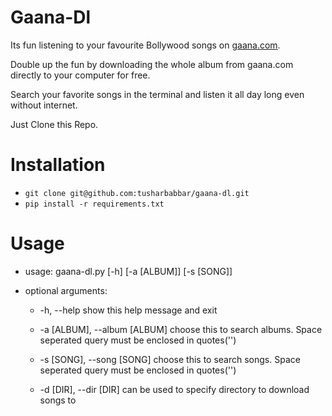 Gaana-Dl
========
Its fun listening to your favourite Bollywood songs on <a href='http://gaana.com'>gaana.com</a>.

Double up the fun by downloading the whole album from gaana.com directly to your computer for free.

Search your favorite songs in the terminal and listen it all day long even without internet.

Just Clone this Repo.

Installation
============
* `git clone git@github.com:tusharbabbar/gaana-dl.git`
* `pip install -r requirements.txt`

Usage
=====
* usage: gaana-dl.py&nbsp;[-h] [-a [ALBUM]] [-s [SONG]]
* optional arguments:

  + -h, --help            show this help message and exit


  + -a [ALBUM], --album [ALBUM]
                        choose this to search albums. Space seperated query
                        must be enclosed in quotes('')


  + -s [SONG], --song [SONG]
                        choose this to search songs. Space seperated query
                        must be enclosed in quotes('')

  + -d [DIR], --dir [DIR]
                        can be used to specify directory to download songs to

